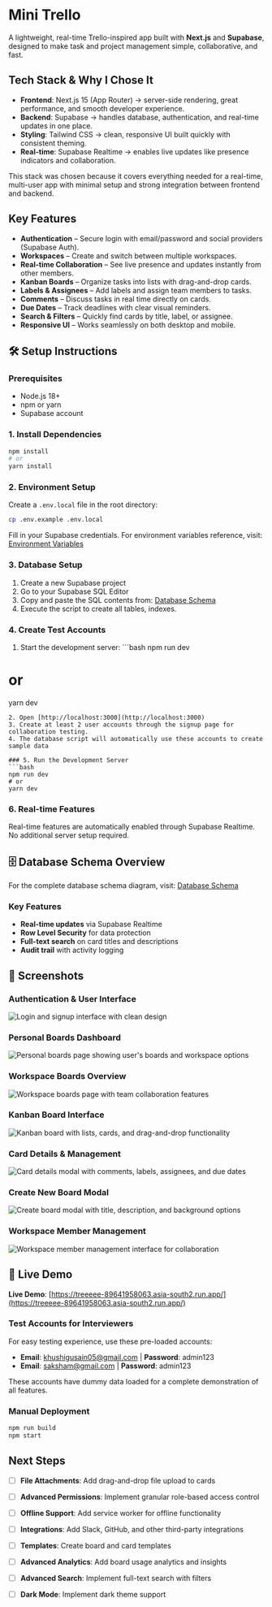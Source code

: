# Mini Trello  

A lightweight, real-time Trello-inspired app built with **Next.js** and **Supabase**, designed to make task and project management simple, collaborative, and fast.  

## Tech Stack & Why I Chose It  

- **Frontend**: Next.js 15 (App Router) → server-side rendering, great performance, and smooth developer experience.  
- **Backend**: Supabase → handles database, authentication, and real-time updates in one place.  
- **Styling**: Tailwind CSS → clean, responsive UI built quickly with consistent theming.  
- **Real-time**: Supabase Realtime → enables live updates like presence indicators and collaboration.  

This stack was chosen because it covers everything needed for a real-time, multi-user app with minimal setup and strong integration between frontend and backend.  

## Key Features  

- **Authentication** – Secure login with email/password and social providers (Supabase Auth).  
- **Workspaces** – Create and switch between multiple workspaces.  
- **Real-time Collaboration** – See live presence and updates instantly from other members.  
- **Kanban Boards** – Organize tasks into lists with drag-and-drop cards.  
- **Labels & Assignees** – Add labels and assign team members to tasks.  
- **Comments** – Discuss tasks in real time directly on cards.  
- **Due Dates** – Track deadlines with clear visual reminders.  
- **Search & Filters** – Quickly find cards by title, label, or assignee.  
- **Responsive UI** – Works seamlessly on both desktop and mobile.  

## 🛠️ Setup Instructions

### Prerequisites
- Node.js 18+ 
- npm or yarn
- Supabase account

### 1. Install Dependencies
```bash
npm install
# or
yarn install
```

### 2. Environment Setup
Create a `.env.local` file in the root directory:
```bash
cp .env.example .env.local
```
Fill in your Supabase credentials. For environment variables reference, visit: [Environment Variables](https://anotepad.com/note/read/cssrnwcj)

### 3. Database Setup
1. Create a new Supabase project
2. Go to your Supabase SQL Editor
3. Copy and paste the SQL contents from: [Database Schema](https://dbdiagram.io/d/68a8f8531e7a6119673877b7)
4. Execute the script to create all tables, indexes.

### 4. Create Test Accounts
1. Start the development server: ```bash
npm run dev
# or
yarn dev
```
2. Open [http://localhost:3000](http://localhost:3000)
3. Create at least 2 user accounts through the signup page for collaboration testing.
4. The database script will automatically use these accounts to create sample data

### 5. Run the Development Server
```bash
npm run dev
# or
yarn dev
```

### 6. Real-time Features
Real-time features are automatically enabled through Supabase Realtime. No additional server setup required.

## 🗄️ Database Schema Overview

For the complete database schema diagram, visit: [Database Schema](https://dbdiagram.io/d/68a8f8531e7a6119673877b7)


### Key Features
- **Real-time updates** via Supabase Realtime
- **Row Level Security** for data protection
- **Full-text search** on card titles and descriptions
- **Audit trail** with activity logging

## 📱 Screenshots

### Authentication & User Interface
![Login and signup interface with clean design](screenshots/loginSignup.png)

### Personal Boards Dashboard
![Personal boards page showing user's boards and workspace options](screenshots/PersonalBoardsPage.png)

### Workspace Boards Overview
![Workspace boards page with team collaboration features](screenshots/WorkspaceBoardsPage.png)

### Kanban Board Interface
![Kanban board with lists, cards, and drag-and-drop functionality](screenshots/KanbanBoard.png)

### Card Details & Management
![Card details modal with comments, labels, assignees, and due dates](screenshots/CardDetails.png)

### Create New Board Modal
![Create board modal with title, description, and background options](screenshots/CreateNewBoardModal.png)

### Workspace Member Management
![Workspace member management interface for collaboration](screenshots/workspaceMembers.png)

## 🚀 Live Demo

**Live Demo**: [https://treeeee-89641958063.asia-south2.run.app/](https://treeeee-89641958063.asia-south2.run.app/)

### Test Accounts for Interviewers
For easy testing experience, use these pre-loaded accounts:
- **Email**: khushigusain05@gmail.com | **Password**: admin123
- **Email**: saksham@gmail.com | **Password**: admin123

These accounts have dummy data loaded for a complete demonstration of all features.


### Manual Deployment
```bash
npm run build
npm start
```

## Next Steps

- [ ] **File Attachments**: Add drag-and-drop file upload to cards
- [ ] **Advanced Permissions**: Implement granular role-based access control
- [ ] **Offline Support**: Add service worker for offline functionality
- [ ] **Integrations**: Add Slack, GitHub, and other third-party integrations
- [ ] **Templates**: Create board and card templates
- [ ] **Advanced Analytics**: Add board usage analytics and insights
- [ ] **Advanced Search**: Implement full-text search with filters
- [ ] **Dark Mode**: Implement dark theme support

